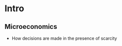 <!-- Parkin Microeconomics 9th edition -->
# Intro

## Microeconomics
* How decisions are made in the presence of scarcity 


